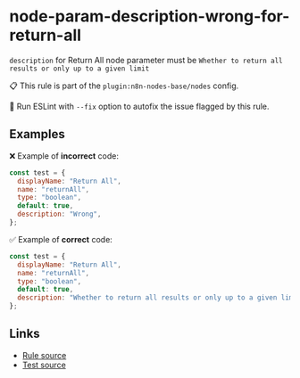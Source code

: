 [//]: # "File generated from a template. Do not edit this file directly."

# node-param-description-wrong-for-return-all

`description` for Return All node parameter must be `Whether to return all results or only up to a given limit`

📋 This rule is part of the `plugin:n8n-nodes-base/nodes` config.

🔧 Run ESLint with `--fix` option to autofix the issue flagged by this rule.

## Examples

❌ Example of **incorrect** code:

```js
const test = {
  displayName: "Return All",
  name: "returnAll",
  type: "boolean",
  default: true,
  description: "Wrong",
};
```

✅ Example of **correct** code:

```js
const test = {
  displayName: "Return All",
  name: "returnAll",
  type: "boolean",
  default: true,
  description: "Whether to return all results or only up to a given limit",
};
```

## Links

- [Rule source](../../lib/rules/node-param-description-wrong-for-return-all.ts)
- [Test source](../../tests/node-param-description-wrong-for-return-all.test.ts)
